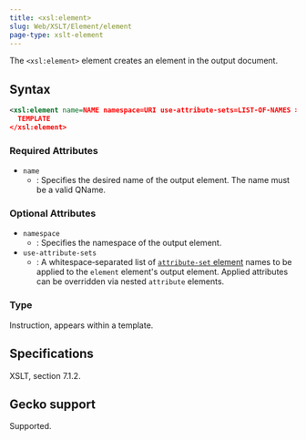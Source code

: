 ```yaml
---
title: <xsl:element>
slug: Web/XSLT/Element/element
page-type: xslt-element
---
```




The `<xsl:element>` element creates an element in the output document.

## Syntax

```xml
<xsl:element name=NAME namespace=URI use-attribute-sets=LIST-OF-NAMES >
  TEMPLATE
</xsl:element>
```

### Required Attributes

- `name`
  - : Specifies the desired name of the output element. The name must be a valid QName.

### Optional Attributes

- `namespace`
  - : Specifies the namespace of the output element.
- `use-attribute-sets`
  - : A whitespace‐separated list of [`attribute-set` element](/Web/XSLT/Element/attribute-set) names to be applied to the `element` element's output element. Applied attributes can be overridden via nested `attribute` elements.

### Type

Instruction, appears within a template.

## Specifications

XSLT, section 7.1.2.

## Gecko support

Supported.
